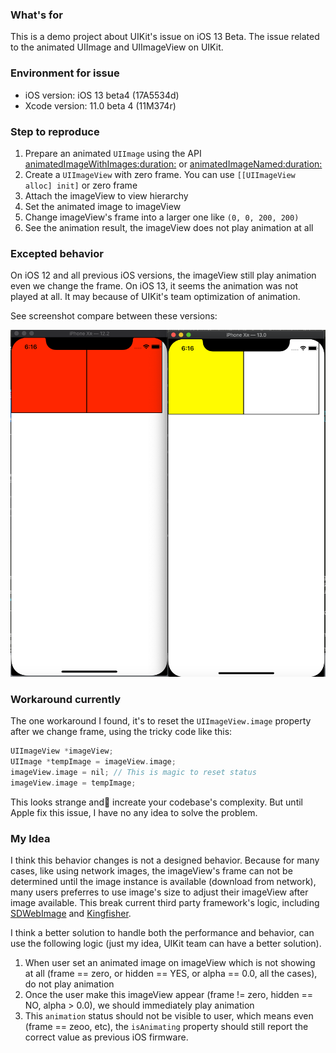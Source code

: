 ### What's for

This is a demo project about UIKit's issue on iOS 13 Beta. The issue related to the animated UIImage and UIImageView on UIKit.

### Environment for issue

+ iOS version: iOS 13 beta4 (17A5534d)
+ Xcode version: 11.0 beta 4 (11M374r)

### Step to reproduce

1. Prepare an animated `UIImage` using the API [animatedImageWithImages:duration:](https://developer.apple.com/documentation/uikit/uiimage/1624149-animatedimagewithimages?language=objc) or [animatedImageNamed:duration:](https://developer.apple.com/documentation/uikit/uiimage/1624094-animatedimagenamed?language=objc)
2. Create a `UIImageView` with zero frame. You can use `[[UIImageView alloc] init]` or zero frame
3. Attach the imageView to view hierarchy
4. Set the animated image to imageView
5. Change imageView's frame into a larger one like `(0, 0, 200, 200)`
6. See the animation result, the imageView does not play animation at all

### Excepted behavior

On iOS 12 and all previous iOS versions, the imageView still play animation even we change the frame.
On iOS 13, it seems the animation was not played at all. It may because of UIKit's team optimization of animation.

See screenshot compare between these versions:

![](screenshot.png)

### Workaround currently

The one workaround I found, it's to reset the `UIImageView.image` property after we change frame, using the tricky code like this:

```objective-c
UIImageView *imageView;
UIImage *tempImage = imageView.image;
imageView.image = nil; // This is magic to reset status
imageView.image = tempImage;
```

This looks strange and increate your codebase's complexity. But until Apple fix this issue, I have no any idea to solve the problem.

### My Idea

I think this behavior changes is not a designed behavior. Because for many cases, like using network images, the imageView's frame can not be determined until the image instance is available (download from network), many users preferres to use image's size to adjust their imageView after image available. This break current third party framework's logic, including [SDWebImage](https://github.com/SDWebImage/SDWebImage) and [Kingfisher](https://github.com/onevcat/Kingfisher).

I think a better solution to handle both the performance and behavior, can use the following logic (just my idea, UIKit team can have a better solution).

1. When user set an animated image on imageView which is not showing at all (frame == zero, or hidden == YES, or alpha == 0.0, all the cases), do not play animation
2. Once the user make this imageView appear (frame != zero, hidden == NO, alpha > 0.0), we should immediately play animation
3. This `animation` status should not be visible to user, which means even (frame == zeoo, etc), the `isAnimating` property should still report the correct value as previous iOS firmware.


